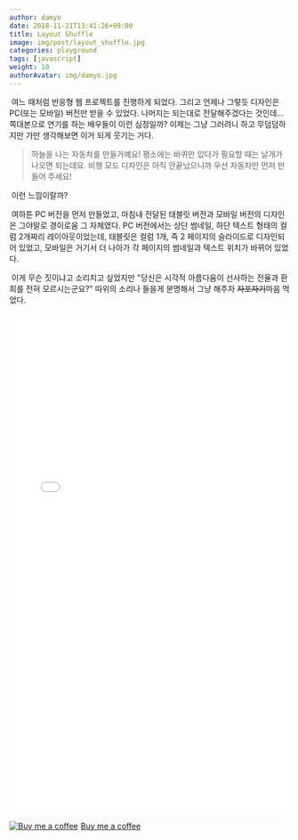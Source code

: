 ```yaml
---
author: damyo
date: 2018-11-21T13:41:26+09:00
title: Layout Shuffle
image: img/post/layout_shuffle.jpg
categories: playground
tags: [javascript]
weight: 10
authorAvatar: img/damyo.jpg
---
```


&nbsp;여느 때처럼 반응형 웹 프로젝트를 진행하게 되었다. 그리고 언제나 그렇듯 디자인은 PC(또는 모바일) 버전만 받을 수 있었다. 나머지는 되는대로 전달해주겠다는 것인데... 쪽대본으로 연기를 하는 배우들이 이런 심정일까? 이제는 그냥 그러려니 하고 무덤덤하지만 가만 생각해보면 이거 되게 웃기는 거다.

> 하늘을 나는 자동차를 만들거예요! 평소에는 바퀴만 있다가 필요할 때는 날개가 나오면 되는데요. 비행 모드 디자인은 아직 안끝났으니까 우선 자동차만 먼저 만들어 주세요!

&nbsp;이런 느낌이랄까?

&nbsp;여하튼 PC 버전을 먼저 만들었고, 마침내 전달된 태블릿 버전과 모바일 버전의 디자인은 그야말로 경이로움 그 자체였다. PC 버전에서는 상단 썸네일, 하단 텍스트 형태의 컬럼 2개짜리 레이아웃이었는데, 태블릿은 컬럼 1개, 즉 2 페이지의 슬라이드로 디자인되어 있었고, 모바일은 거기서 더 나아가 각 페이지의 썸네일과 텍스트 위치가 바뀌어 있었다.

&nbsp;이게 무슨 짓이냐고 소리치고 싶었지만 "당신은 시각적 아름다움이 선사하는 전율과 환희를 전혀 모르시는군요?" 따위의 소리나 들을게 분명해서 그냥 해주자 ~~자포자기~~마음 먹었다.


<iframe width="100%" height="900" src="//jsfiddle.net/damyo/v5yoz234/embedded/result/" allowfullscreen="allowfullscreen" allowpaymentrequest frameborder="0"></iframe>

<p class="bmc-wrap">
<link href="https://fonts.googleapis.com/css?family=Cookie" rel="stylesheet"><a class="bmc-button" target="_blank" href="https://www.buymeacoffee.com/burningbeans"><img src="https://www.buymeacoffee.com/assets/img/BMC-btn-logo.svg" alt="Buy me a coffee"><span style="margin-left:5px">Buy me a coffee</span></a>
</p>